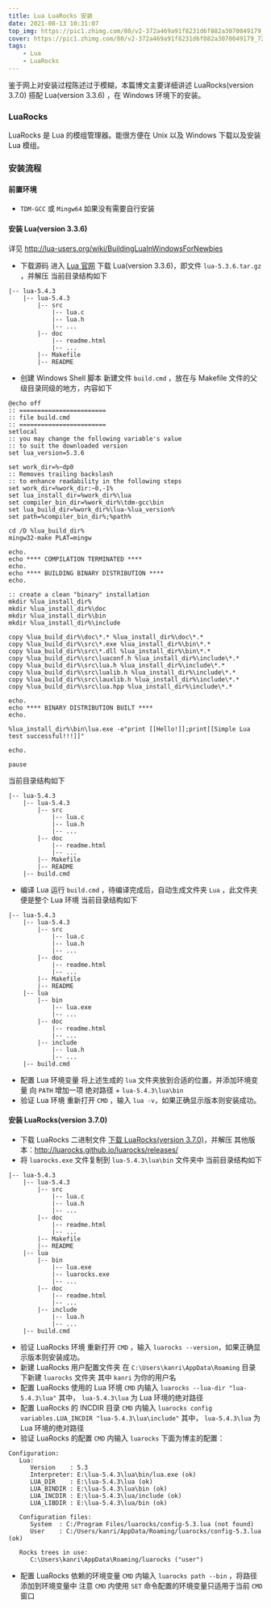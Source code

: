 ```yaml
---
title: Lua LuaRocks 安装
date: 2021-08-13 10:31:07
top_img: https://pic1.zhimg.com/80/v2-372a469a91f8231d6f882a3070049179_720w.png
cover: https://pic1.zhimg.com/80/v2-372a469a91f8231d6f882a3070049179_720w.png
tags: 
    - Lua
    - LuaRocks
---
```


鉴于网上对安装过程陈述过于模糊，本篇博文主要详细讲述 LuaRocks(version 3.7.0) 搭配 Lua(version 3.3.6) ，在 Windows 环境下的安装。

### LuaRocks
LuaRocks 是 Lua 的模组管理器。能很方便在 Unix 以及 Windows 下载以及安装 Lua 模组。

### 安装流程

#### 前置环境
- `TDM-GCC` 或 `Mingw64`
如果没有需要自行安装

#### 安装 Lua(version 3.3.6)
详见 http://lua-users.org/wiki/BuildingLuaInWindowsForNewbies
- 下载源码
进入 [Lua 官网](https://www.lua.org/) 下载 Lua(version 3.3.6)，即文件 `lua-5.3.6.tar.gz` ，并解压
当前目录结构如下
```
|-- lua-5.4.3
    |-- lua-5.4.3
        |-- src
            |-- lua.c
            |-- lua.h
            |-- ...
        |-- doc
            |-- readme.html
            |-- ...
        |-- Makefile
        |-- README
```
- 创建 Windows Shell 脚本
新建文件 `build.cmd` ，放在与 Makefile 文件的父级目录同级的地方，内容如下
```
@echo off
:: ========================
:: file build.cmd
:: ========================
setlocal
:: you may change the following variable's value
:: to suit the downloaded version
set lua_version=5.3.6

set work_dir=%~dp0
:: Removes trailing backslash
:: to enhance readability in the following steps
set work_dir=%work_dir:~0,-1%
set lua_install_dir=%work_dir%\lua
set compiler_bin_dir=%work_dir%\tdm-gcc\bin
set lua_build_dir=%work_dir%\lua-%lua_version%
set path=%compiler_bin_dir%;%path%

cd /D %lua_build_dir%
mingw32-make PLAT=mingw

echo.
echo **** COMPILATION TERMINATED ****
echo.
echo **** BUILDING BINARY DISTRIBUTION ****
echo.

:: create a clean "binary" installation
mkdir %lua_install_dir%
mkdir %lua_install_dir%\doc
mkdir %lua_install_dir%\bin
mkdir %lua_install_dir%\include

copy %lua_build_dir%\doc\*.* %lua_install_dir%\doc\*.*
copy %lua_build_dir%\src\*.exe %lua_install_dir%\bin\*.*
copy %lua_build_dir%\src\*.dll %lua_install_dir%\bin\*.*
copy %lua_build_dir%\src\luaconf.h %lua_install_dir%\include\*.*
copy %lua_build_dir%\src\lua.h %lua_install_dir%\include\*.*
copy %lua_build_dir%\src\lualib.h %lua_install_dir%\include\*.*
copy %lua_build_dir%\src\lauxlib.h %lua_install_dir%\include\*.*
copy %lua_build_dir%\src\lua.hpp %lua_install_dir%\include\*.*

echo.
echo **** BINARY DISTRIBUTION BUILT ****
echo.

%lua_install_dir%\bin\lua.exe -e"print [[Hello!]];print[[Simple Lua test successful!!!]]"

echo.

pause
```
当前目录结构如下
```
|-- lua-5.4.3
    |-- lua-5.4.3
        |-- src
            |-- lua.c
            |-- lua.h
            |-- ...
        |-- doc
            |-- readme.html
            |-- ...
        |-- Makefile
        |-- README
    |-- build.cmd
```
- 编译 Lua
运行 `build.cmd` ，待编译完成后，自动生成文件夹 `Lua` ，此文件夹便是整个 Lua 环境
当前目录结构如下
```
|-- lua-5.4.3
    |-- lua-5.4.3
        |-- src
            |-- lua.c
            |-- lua.h
            |-- ...
        |-- doc
            |-- readme.html
            |-- ...
        |-- Makefile
        |-- README
    |-- lua
        |-- bin
            |-- lua.exe
            |-- ...
        |-- doc
            |-- readme.html
            |-- ...
        |-- include
            |-- lua.h
            |-- ...
    |-- build.cmd
```
- 配置 Lua 环境变量
将上述生成的 `lua` 文件夹放到合适的位置，并添加环境变量
向 `PATH` 增加一项 绝对路径 + `lua-5.4.3\lua\bin`
- 验证 Lua 环境
重新打开 `CMD` ，输入 `lua -v`，如果正确显示版本则安装成功。


#### 安装 LuaRocks(version 3.7.0)
- 下载 LuaRocks 二进制文件
[下载 LuaRocks(version 3.7.0)](http://luarocks.github.io/luarocks/releases/luarocks-3.7.0-windows-64.zip)，并解压
其他版本：http://luarocks.github.io/luarocks/releases/
- 将 `luarocks.exe` 文件复制到 `lua-5.4.3\lua\bin` 文件夹中
当前目录结构如下
```
|-- lua-5.4.3
    |-- lua-5.4.3
        |-- src
            |-- lua.c
            |-- lua.h
            |-- ...
        |-- doc
            |-- readme.html
            |-- ...
        |-- Makefile
        |-- README
    |-- lua
        |-- bin
            |-- lua.exe
            |-- luarocks.exe
            |-- ...
        |-- doc
            |-- readme.html
            |-- ...
        |-- include
            |-- lua.h
            |-- ...
    |-- build.cmd
```
- 验证 LuaRocks 环境
重新打开 `CMD` ，输入 `luarocks --version`，如果正确显示版本则安装成功。
- 新建 LuaRocks 用户配置文件夹
在 `C:\Users\kanri\AppData\Roaming` 目录下新建 `luarocks` 文件夹
其中 `kanri` 为你的用户名
- 配置 LuaRocks 使用的 Lua 环境
`CMD` 内输入 `luarocks --lua-dir "lua-5.4.3\lua"`
其中， `lua-5.4.3\lua` 为 Lua 环境的绝对路径
- 配置 LuaRocks 的 INCDIR 目录
`CMD` 内输入 `luarocks config variables.LUA_INCDIR "lua-5.4.3\lua\include"`
其中， `lua-5.4.3\lua` 为 Lua 环境的绝对路径
- 验证 LuaRocks 的配置
`CMD` 内输入 `luarocks`
下面为博主的配置：
```
Configuration:
   Lua:
      Version    : 5.3
      Interpreter: E:\lua-5.4.3\lua\bin/lua.exe (ok)
      LUA_DIR    : E:\lua-5.4.3\lua (ok)
      LUA_BINDIR : E:\lua-5.4.3\lua\bin (ok)
      LUA_INCDIR : E:\lua-5.4.3\lua/include (ok)
      LUA_LIBDIR : E:\lua-5.4.3\lua/bin (ok)

   Configuration files:
      System  : C:/Program Files/luarocks/config-5.3.lua (not found)
      User    : C:/Users/kanri/AppData/Roaming/luarocks/config-5.3.lua (ok)

   Rocks trees in use:
      C:\Users\kanri\AppData\Roaming/luarocks ("user")
```
- 配置 LuaRocks 依赖的环境变量
`CMD` 内输入 `luarocks path --bin` ，将路径添加到环境变量中
注意 `CMD` 内使用 `SET` 命令配置的环境变量只适用于当前 `CMD` 窗口